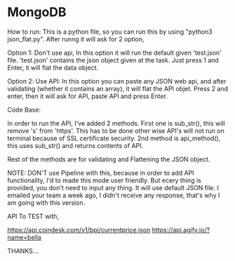 # MongoDB

How to run:
  This is a python file, so you can run this by using "python3 json_flat.py". 
  After runng it will ask for 2 option, 
  
  Option 1: Don't use api, In this option it will run the default given 'test.json' file. 'test.json' contains the json object given at the task. Just press 1 and Enter, it will flat the data object.
  
  Option 2: Use API: In this option you can paste any JSON web api, and after validating (whether it contains an array), it will flat the API objet. Press 2 and enter, then it will ask for API, paste API and press Enter.
  
  

Code Base:

  In order to run the API, I've added 2 methods. First one is sub_str(), this will remove 's' from 'https'. This has to be done other wise API's will not run on terminal because of SSL certificate security. 2nd method is api_method(), this uses sub_str() and returns contents of API.
  
Rest of the methods are for validating and Flattening the JSON object.


NOTE: DON'T use Pipeline with this, because in order to add API functionality, I'd to made this mode user friendly. But ecery thing is provided, you don't need to input any thing. It will use default JSON file. I emailed your team a week ago, I didn't receive any response, that's why I am going with this version. 

API To TEST with,

https://api.coindesk.com/v1/bpi/currentprice.json
https://api.agify.io/?name=bella


THANKS...
  
  
